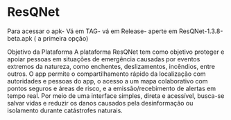 # ResQNet

Para acessar o apk- Vá em TAG- vá em Release- aperte em ResQNet-1.3.8-beta.apk ( a primeira opção)

Objetivo da Plataforma
A plataforma ResQNet tem como objetivo proteger e apoiar pessoas em situações de emergência causadas por eventos extremos da natureza, como enchentes, deslizamentos, incêndios, entre outros. O app permite o compartilhamento rápido da localização com autoridades e pessoas do app, o acesso a um mapa colaborativo com pontos seguros e áreas de risco, e a emissão/recebimento de alertas em tempo real.
Por meio de uma interface simples, direta e acessível, busca-se salvar vidas e reduzir os danos causados pela desinformação ou isolamento durante catástrofes naturais.
